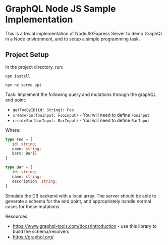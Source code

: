 

# GraphQL Node JS Sample Implementation

This is a trivial implementation of NodeJS/Express Server to demo GraphQL in a Node environment, and to setup a simple programming task.

## Project Setup

In the project directory, run:

`npm install`

`npx nx serve api`

Task: Implement the following query and mutations through the graphQL end point:
- `getFooByID(id: String): Foo`
- `createFoo(fooInput: FooInput)`  - You will need to define `FooInput`
- `createBar(barInput: BarInput)`  - You will need to define `BarInput`

Where:
```typescript
type Foo = {
   id: string;
   name: string;
   bars: Bar[]
} 

type Bar = {
   id: string;
   name: string;
   description: string;
}
```

Simulate the DB backend with a local array.  The server should be able to generate a schema for the end point, 
and appropriately handle normal cases for these mutations.

Resources:
- https://www.graphql-tools.com/docs/introduction - use this library to build the schema/resolvers
- https://graphql.org/
